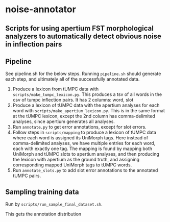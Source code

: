 # noise-annotator

## Scripts for using apertium FST morphological analyzers to automatically detect obvious noise in inflection pairs


## Pipeline
See pipeline.sh for the below steps. Running `pipeline.sh` should generate each step, and ultimately all of the successfully annotated data.

1. Produce a lexicon from tUMPC data with `scripts/make_tumpc_lexicon.py`. This produces a tsv of all words in the csv of tumpc inflection pairs. It has 2 columns: word, slot
2. Produce a lexicon of tUMPC data with the apertium analyses for each word with `scripts/make_apertium_lexicon.py`. This is in the same format at the tUMPC lexicon, except the 2nd column has comma-delimited analyses, since apertium generates all analyses.
3. Run `annotate.py` to get error annotations, except for slot errors.
4. Follow steps in `scripts/mapping` to produce a lexicon of tUMPC data where each word is assigned its UniMorph tags. Here instead of comma-delimited analyses, we have multiple entries for each word, each with exactly one tag. The mapping is found by mapping both UniMorph and tUMPC slots to apertium analyses, and then producing the lexicon with apertium as the ground truth, and assigning corresponding mapped UniMorph tags to tUMPC words.
5. Run `annotate_slots.py` to add slot error annotations to the annotated tUMPC pairs.

## Sampling training data
Run by `scripts/run_sample_final_dataset.sh`.

This gets the annotation distribution